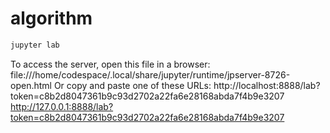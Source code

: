 # algorithm

```sh
jupyter lab
```
To access the server, open this file in a browser:
    file:///home/codespace/.local/share/jupyter/runtime/jpserver-8726-open.html
Or copy and paste one of these URLs:
    http://localhost:8888/lab?token=c8b2d8047361b9c93d2702a22fa6e28168abda7f4b9e3207
    http://127.0.0.1:8888/lab?token=c8b2d8047361b9c93d2702a22fa6e28168abda7f4b9e3207